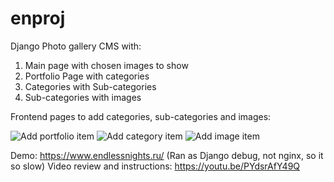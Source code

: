 # enproj
Django Photo gallery CMS with:
1. Main page with chosen images to show
2. Portfolio Page with categories
3. Categories with Sub-categories
4. Sub-categories with images

Frontend pages to add categories, sub-categories and images:

![Add portfolio item](https://github.com/endlessnights/enproj/blob/master/enproj/media/uploaded/add_portfolio_item.png?raw=true)
![Add category item](https://github.com/endlessnights/enproj/blob/master/enproj/media/uploaded/add_category_item_from_portfolio.png?raw=true)
![Add image item](https://github.com/endlessnights/enproj/blob/master/enproj/media/uploaded/add_image_item.png?raw=true)

Demo: https://www.endlessnights.ru/
(Ran as Django debug, not nginx, so it so slow)
Video review and instructions: https://youtu.be/PYdsrAfY49Q
